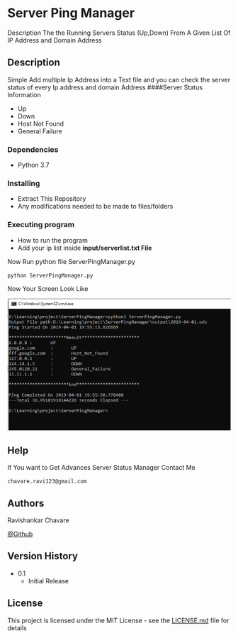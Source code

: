# Server Ping Manager

Description 
The the Running Servers Status  (Up,Down) From A Given List Of IP Address and Domain Address

## Description

Simple Add multiple Ip Address into a Text file and you can check the server status of every Ip address and 
domain Address
####Server Status Information
- Up
- Down
- Host Not Found
- General Failure


### Dependencies

* Python 3.7

### Installing

* Extract This Repository 
* Any modifications needed to be made to files/folders

### Executing program

* How to run the program
* Add your ip list inside **input/serverlist.txt File**

Now Run python file ServerPingManager.py
```
python ServerPingManager.py
```

Now Your Screen Look  Like

![Command Line Output](https://github.com/chavarera/ServerPingManager/blob/master/ScreenShots/ResultOnCommandScreen.PNG)


## Help

If You want to Get Advances Server Status Manager Contact Me 
```
chavare.ravi123@gmail.com
```

## Authors

Ravishankar Chavare
 
[@Github](http://github.com/chavarera)

## Version History

* 0.1
    * Initial Release

## License

This project is licensed under the MIT License - see the [LICENSE.md](LICENSE.md) file for details


